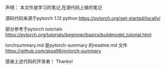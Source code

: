 声明：
本文件是学习的笔记,在源代码上做的笔记

源码代码来源于pytorch 1.12 python
https://pytorch.org/get-started/locally/

部分参考于pytorch tutorials
https://pytorch.org/tutorials/beginner/basics/buildmodel_tutorial.html

torchsummary.md 是pytorch-summary 的readme.md 文件
https://github.com/sksq96/pytorch-summary

感谢上述代码的开发者！
Thanks!



